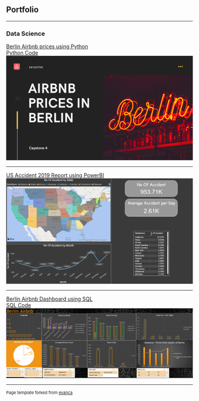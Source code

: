 ## Portfolio

---

### Data Science

[Berlin Airbnb prices using Python](/pdf/Airbnb_prices_in_berlin.pdf)
<br> [Python Code](Berlin.ipynb)
<a href="https://github.com/SevesterS/sevesters.github.io/blob/master/berlin.md"> <img src="images/Berlin.PNG?raw=true"/> </a>

---
[US Accident 2019 Report using PowerBI](/pdf/US_Accident_2019_Report.pdf)
<img src="images/US_accident_report.PNG?raw=true"/>

---
[Berlin Airbnb Dashboard using SQL](pdf/Berlin_Airbnb.pdf)
<br> [SQL Code](SQL_Capstone_2.sql)
<img src="images/Dashboard.PNG?raw=true"/>


---
<p style="font-size:11px">Page template forked from <a href="https://github.com/evanca/quick-portfolio">evanca</a></p>
<!-- Remove above link if you don't want to attibute -->
